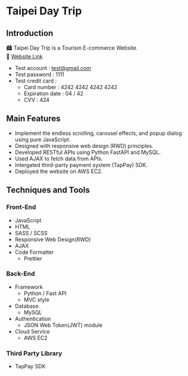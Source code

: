 # Taipei Day Trip
## Introduction
🏙️ Taipei Day Trip is a Tourism E-commerce Website.     
🔗 [Website Link](http://54.243.157.143:8000/)
* Test account : test@gmail.com
* Test password : 1111
* Test credit card :
  * Card number : 4242 4242 4242 4242
  * Expiration date : 04 / 42
  * CVV : 424
## Main Features
* Implement the endless scrolling, carousel effects, and popup dialog using pure JavaScript.
* Designed with responsive web design (RWD) principles.
* Developed RESTful APIs using Python FastAPI and MySQL.
* Used AJAX to fetch data from APIs.
* Intergated third-party payment system (TapPay) SDK.
* Deployed the website on AWS EC2.
## Techniques and Tools
### Front-End
* JavaScript
* HTML
* SASS / SCSS
* Responsive Web Design(RWD)
* AJAX
* Code Formatter
  * Prettier
### Back-End
* Framework
  * Python / Fast API
  * MVC style
* Database
  * MySQL
* Authentication
  * JSON Web Token(JWT) module
* Cloud Service
  * AWS EC2
### Third Party Library
* TapPay SDK

